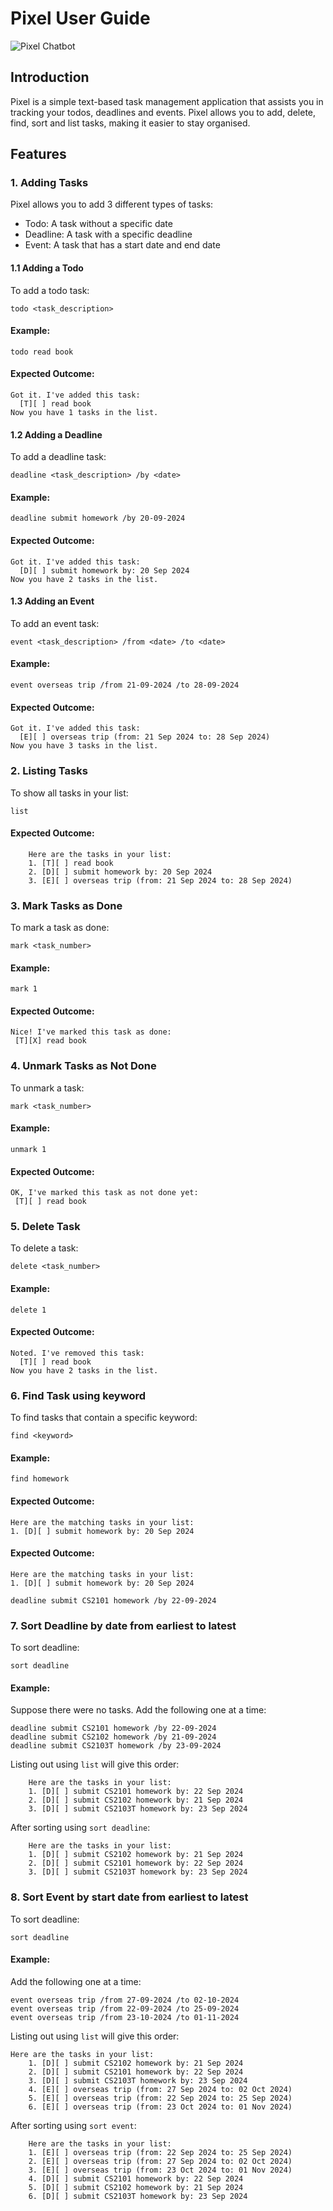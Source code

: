 # Pixel User Guide

![Pixel Chatbot](https://github.com/AngPengXuan/ip/docs/Ui.png)

## Introduction

Pixel is a simple text-based task management application that assists you in tracking your todos, deadlines and events. Pixel allows you to add, delete, find, sort and list tasks, making it easier to stay organised.

## Features

### 1. Adding Tasks

Pixel allows you to add 3 different types of tasks:

- Todo: A task without a specific date
- Deadline: A task with a specific deadline
- Event: A task that has a start date and end date

#### 1.1 Adding a Todo

To add a todo task:

```
todo <task_description>
```

#### Example:

```
todo read book
```

#### Expected Outcome:

```
Got it. I've added this task:
  [T][ ] read book
Now you have 1 tasks in the list.
```

#### 1.2 Adding a Deadline

To add a deadline task:

```
deadline <task_description> /by <date>
```

#### Example:

```
deadline submit homework /by 20-09-2024
```

#### Expected Outcome:

```
Got it. I've added this task:
  [D][ ] submit homework by: 20 Sep 2024
Now you have 2 tasks in the list.
```

#### 1.3 Adding an Event

To add an event task:

```
event <task_description> /from <date> /to <date>
```

#### Example:

```
event overseas trip /from 21-09-2024 /to 28-09-2024
```

#### Expected Outcome:

```
Got it. I've added this task:
  [E][ ] overseas trip (from: 21 Sep 2024 to: 28 Sep 2024)
Now you have 3 tasks in the list.
```

### 2. Listing Tasks

To show all tasks in your list:

```
list
```

#### Expected Outcome:

```
    Here are the tasks in your list:
    1. [T][ ] read book
    2. [D][ ] submit homework by: 20 Sep 2024
    3. [E][ ] overseas trip (from: 21 Sep 2024 to: 28 Sep 2024)
```

### 3. Mark Tasks as Done

To mark a task as done:

```
mark <task_number>
```

#### Example:

```
mark 1
```

#### Expected Outcome:

```
Nice! I've marked this task as done:
 [T][X] read book
```

### 4. Unmark Tasks as Not Done

To unmark a task:

```
mark <task_number>
```

#### Example:

```
unmark 1
```

#### Expected Outcome:

```
OK, I've marked this task as not done yet:
 [T][ ] read book
```

### 5. Delete Task

To delete a task:

```
delete <task_number>
```

#### Example:

```
delete 1
```

#### Expected Outcome:

```
Noted. I've removed this task:
  [T][ ] read book
Now you have 2 tasks in the list.
```

### 6. Find Task using keyword

To find tasks that contain a specific keyword:

```
find <keyword>
```

#### Example:

```
find homework
```

#### Expected Outcome:

```
Here are the matching tasks in your list:
1. [D][ ] submit homework by: 20 Sep 2024
```

#### Expected Outcome:

```
Here are the matching tasks in your list:
1. [D][ ] submit homework by: 20 Sep 2024
```

```
deadline submit CS2101 homework /by 22-09-2024
```

### 7. Sort Deadline by date from earliest to latest

To sort deadline:

```
sort deadline
```

#### Example:

Suppose there were no tasks. Add the following one at a time:

```
deadline submit CS2101 homework /by 22-09-2024
deadline submit CS2102 homework /by 21-09-2024
deadline submit CS2103T homework /by 23-09-2024
```

Listing out using `list` will give this order:

```
    Here are the tasks in your list:
    1. [D][ ] submit CS2101 homework by: 22 Sep 2024
    2. [D][ ] submit CS2102 homework by: 21 Sep 2024
    3. [D][ ] submit CS2103T homework by: 23 Sep 2024
```

After sorting using `sort deadline`:

```
    Here are the tasks in your list:
    1. [D][ ] submit CS2102 homework by: 21 Sep 2024
    2. [D][ ] submit CS2101 homework by: 22 Sep 2024
    3. [D][ ] submit CS2103T homework by: 23 Sep 2024
```

### 8. Sort Event by start date from earliest to latest

To sort deadline:

```
sort deadline
```

#### Example:

Add the following one at a time:

```
event overseas trip /from 27-09-2024 /to 02-10-2024
event overseas trip /from 22-09-2024 /to 25-09-2024
event overseas trip /from 23-10-2024 /to 01-11-2024
```

Listing out using `list` will give this order:

```
Here are the tasks in your list:
    1. [D][ ] submit CS2102 homework by: 21 Sep 2024
    2. [D][ ] submit CS2101 homework by: 22 Sep 2024
    3. [D][ ] submit CS2103T homework by: 23 Sep 2024
    4. [E][ ] overseas trip (from: 27 Sep 2024 to: 02 Oct 2024)
    5. [E][ ] overseas trip (from: 22 Sep 2024 to: 25 Sep 2024)
    6. [E][ ] overseas trip (from: 23 Oct 2024 to: 01 Nov 2024)
```

After sorting using `sort event`:

```
    Here are the tasks in your list:
    1. [E][ ] overseas trip (from: 22 Sep 2024 to: 25 Sep 2024)
    2. [E][ ] overseas trip (from: 27 Sep 2024 to: 02 Oct 2024)
    3. [E][ ] overseas trip (from: 23 Oct 2024 to: 01 Nov 2024)
    4. [D][ ] submit CS2101 homework by: 22 Sep 2024
    5. [D][ ] submit CS2102 homework by: 21 Sep 2024
    6. [D][ ] submit CS2103T homework by: 23 Sep 2024
```
